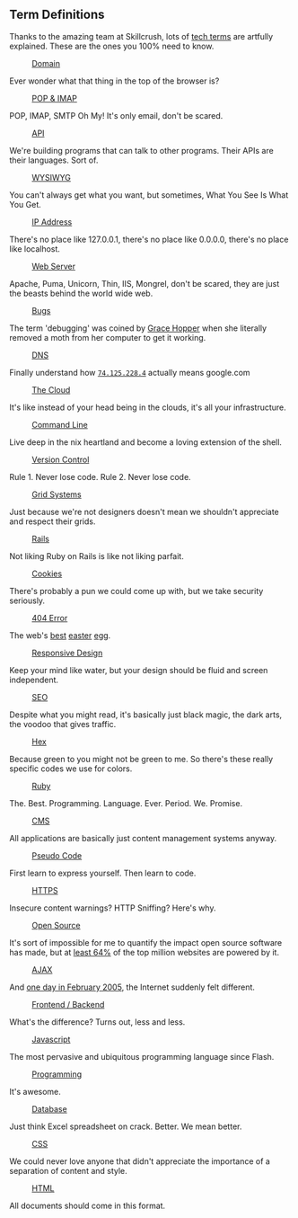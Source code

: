 ## Term Definitions

Thanks to the amazing team at Skillcrush, lots of [tech
terms](http://skillcrush.com/terms/) are artfully explained. These are the ones
you 100% need to know.

<dl>
<dd><a href="http://skillcrush.com/2012/05/14/domain/">Domain</a></dd>
  <dt><p>Ever wonder what that thing in the top of the browser is?</p></dt>

  <dd><a href="http://skillcrush.com/2012/06/06/pop-and-imap/">POP & IMAP</a></dd>
  <dt><p>POP, IMAP, SMTP Oh My! It's only email, don't be scared.</p></dt>

  <dd><a href="http://skillcrush.com/2012/07/04/api-2/">API</a></dd>
  <dt><p>We're building programs that can talk to other programs. Their APIs are their languages. Sort of.</p></dt>

  <dd><a href="http://skillcrush.com/2012/06/04/wysiwyg/">WYSIWYG</a></dd>
  <dt><p>You can't always get what you want, but sometimes, What You See Is What You Get.</p></dt>

  <dd><a href="http://skillcrush.com/2012/07/03/ip-address-2/">IP Address</a></dd>
  <dt><p>There's no place like 127.0.0.1, there's no place like 0.0.0.0, there's no place like localhost.</p></dt>

  <dd><a href="http://skillcrush.com/2012/07/03/web-server-2/">Web Server</a></dd>
  <dt><p>Apache, Puma, Unicorn, Thin, IIS, Mongrel, don't be scared, they are just the beasts behind the world wide web.</p></dt>

  <dd><a href="http://skillcrush.com/2012/04/20/bugs/">Bugs</a></dd>
  <dt><p>The term 'debugging' was coined by <a href="http://en.wikipedia.org/wiki/Grace_Hopper">Grace Hopper</a> when she literally removed a moth from her computer to get it working.</p></dt>

  <dd><a href="http://skillcrush.com/2012/04/24/dns/">DNS</a></dd>
  <dt><p>Finally understand how <code><a href="http://74.125.228.4">74.125.228.4</a></code> actually means google.com</p></dt>

  <dd><a href="http://skillcrush.com/2012/04/19/the-cloud/">The Cloud</a></dd>
  <dt><p>It's like instead of your head being in the clouds, it's all your infrastructure.</p></dt>

  <dd><a href="http://skillcrush.com/2012/05/25/command-line/">Command Line</a></dd>
  <dt><p>Live deep in the nix heartland and become a loving extension of the shell.</p></dt>

  <dd><a href="http://skillcrush.com/2013/02/11/version-control/">Version Control</a></dd>
  <dt><p>Rule 1. Never lose code. Rule 2. Never lose code.</p></dt>

  <dd><a href="http://skillcrush.com/2012/10/11/grid-systems/">Grid Systems</a></dd>
  <dt><p>Just because we're not designers doesn't mean we shouldn't appreciate and respect their grids.</p></dt>

  <dd><a href="http://skillcrush.com/2012/05/18/rails/">Rails</a></dd>
  <dt><p>Not liking Ruby on Rails is like not liking parfait.</p></dt>

  <dd><a href="http://skillcrush.com/2012/05/16/cookies/">Cookies</a></dd>
  <dt><p>There's probably a pun we could come up with, but we take security seriously.</p></dt>

  <dd><a href="http://skillcrush.com/2012/05/11/404-error/">404 Error</a></dd>
  <dt><p>The web's <a href="http://fruit.gs/404.html">best</a> <a href="https://github.com/404">easter</a> <a href="http://seatgeek.com/404">egg</a>.</p></dt>

  <dd><a href="http://skillcrush.com/2012/05/08/responsive-design/">Responsive Design</a></dd>
  <dt><p>Keep your mind like water, but your design should be fluid and screen independent.</p></dt>

  <dd><a href="http://skillcrush.com/2012/10/29/seo-2/">SEO</a></dd>
  <dt><p>Despite what you might read, it's basically just black magic, the dark arts, the voodoo that gives traffic.</p></dt>

  <dd><a href="http://skillcrush.com/2012/05/07/hexadecimal/">Hex</a></dd>
  <dt><p>Because green to you might not be green to me. So there's these really specific codes we use for colors.</p></dt>

  <dd><a href="http://skillcrush.com/2012/05/04/ruby/">Ruby</a></dd>
  <dt><p>The. Best. Programming. Language. Ever. Period. We. Promise.</p></dt>

  <dd><a href="http://skillcrush.com/2012/05/01/cms/">CMS</a></dd>
  <dt><p>All applications are basically just content management systems anyway.</p></dt>

  <dd><a href="http://skillcrush.com/2012/05/02/pseudocode/">Pseudo Code</a></dd>
  <dt><p>First learn to express yourself. Then learn to code.</p></dt>

  <dd><a href="http://skillcrush.com/2012/04/27/https/">HTTPS</a></dd>
  <dt><p>Insecure content warnings? HTTP Sniffing? Here's why.</p></dt>

  <dd><a href="http://skillcrush.com/2012/08/29/open-source-software/">Open Source</a></dd>
  <dt><p>It's sort of impossible for me to quantify the impact open source software has made, but at <a href="http://trends.builtwith.com/Web-Server/Apache">least 64%</a> of the top million websites are powered by it.</p></dt>

  <dd><a href="http://skillcrush.com/2012/04/18/ajax/">AJAX</a></dd>
  <dt><p>And <a href="http://www.adaptivepath.com/ideas/ajax-new-approach-web-applications">one day in February 2005</a>, the Internet suddenly felt different.</p></dt>

  <dd><a href="http://skillcrush.com/2012/04/17/frontend-vs-backend-3/">Frontend / Backend</a></dd>
  <dt><p>What's the difference? Turns out, less and less.</p></dt>

  <dd><a href="http://skillcrush.com/2012/04/05/javascript/">Javascript</a></dd>
  <dt><p>The most pervasive and ubiquitous programming language since Flash.</p></dt>

  <dd><a href="http://skillcrush.com/2012/04/05/programming-languages/">Programming</a></dd>
  <dt><p>It's awesome.</p></dt>

  <dd><a href="http://skillcrush.com/2012/10/21/databases-2/">Database</a></dd>
  <dt><p>Just think Excel spreadsheet on crack. Better. We mean better.</p></dt>

  <dd><a href="http://skillcrush.com/2012/04/03/css/">CSS</a></dd>
  <dt><p>We could never love anyone that didn't appreciate the importance of a separation of content and style.</p></dt>

  <dd><a href="http://skillcrush.com/2012/04/02/html/">HTML</a></dd>
  <dt><p>All documents should come in this format.</p></dt>
  </dl>
<h2 class="clear"></h2>
